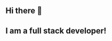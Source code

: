 ## Hi there 👋

## I am a full stack developer!

<!--
**polarbear1004/polarbear1004** is a ✨ _special_ ✨ repository because its `README.md` (this file) appears on your GitHub profile.
<div>I 💖 U </div>
Here are some ideas to get you started:

- 🔭 I’m currently working on ...
- 🌱 I’m currently learning ...
- 👯 I’m looking to collaborate on ...
- 🤔 I’m looking for help with ...
- 💬 Ask me about ...
- 📫 How to reach me: ...
- 😄 Pronouns: ...
- ⚡ Fun fact: ...
-->
